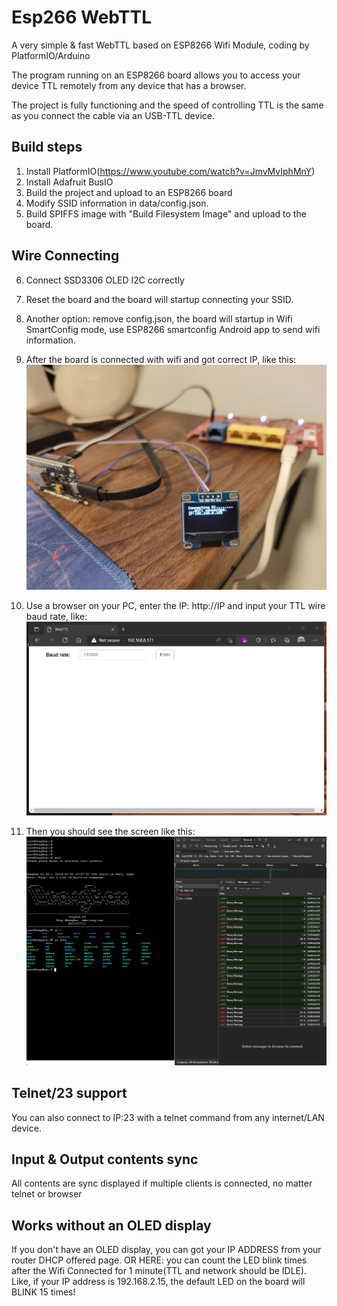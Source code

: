 # Esp266 WebTTL
A very simple &amp; fast WebTTL based on ESP8266 Wifi Module, coding by PlatformIO/Arduino

The program running on an ESP8266 board allows you to access your device TTL remotely from any device that has a browser.

The project is fully functioning and the speed of controlling TTL is the same as you connect the cable via an USB-TTL device.

## Build steps
1. Install PlatformIO(https://www.youtube.com/watch?v=JmvMvIphMnY)
2. Install Adafruit BusIO
3. Build the project and upload to an ESP8266 board
4. Modify SSID information in data/config.json.
5. Build SPIFFS image with "Build Filesystem Image" and upload to the board.

## Wire Connecting 
6. Connect SSD3306 OLED I2C correctly
7. Reset the board and the board will startup connecting your SSID.
8. Another option: remove config.json, the board will startup in Wifi SmartConfig mode, use ESP8266 smartconfig Android app to send wifi information.
9. After the board is connected with wifi and got correct IP, like this:
![IP](/pic/desktop.jpg)

10. Use a browser on your PC, enter the IP: http://IP and input your TTL wire baud rate, like:
![Browser](/pic/browser.png)

11. Then you should see the screen like this:
![RunningPic](/pic/running.png)


## Telnet/23 support
You can also connect to IP:23 with a telnet command from any internet/LAN device.

## Input & Output contents sync
All contents are sync displayed if multiple clients is connected, no matter telnet or browser

## Works without an OLED display
If you don't have an OLED display, you can got your IP ADDRESS from your router DHCP offered page. OR HERE: you can count the LED blink times after the Wifi Connected for 1 minute(TTL and network should be IDLE). Like, if your IP address is 192.168.2.15, the default LED on the board will BLINK 15 times!

